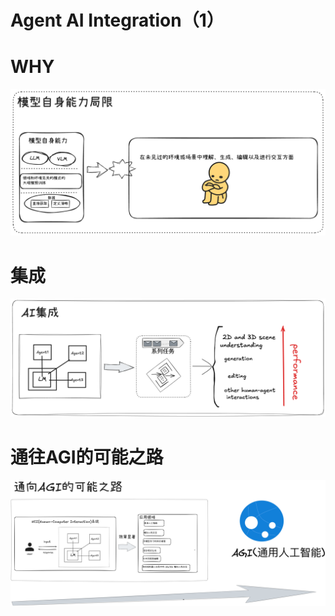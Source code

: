 
# Agent AI Integration（1）


# WHY



![困局](https://github.com/xiangyuliu/material_arrangement/blob/main/sources/image/agent/2-%E5%BD%93%E5%89%8D%E7%A0%94%E7%A9%B6%E5%B1%80%E9%99%90.png)




# 集成




![集成](https://github.com/xiangyuliu/material_arrangement/blob/main/sources/image/agent/2-AI%E9%9B%86%E6%88%90.png)





# 通往AGI的可能之路




![可能之路](https://github.com/xiangyuliu/material_arrangement/blob/main/sources/image/agent/3-AIagent.png)
